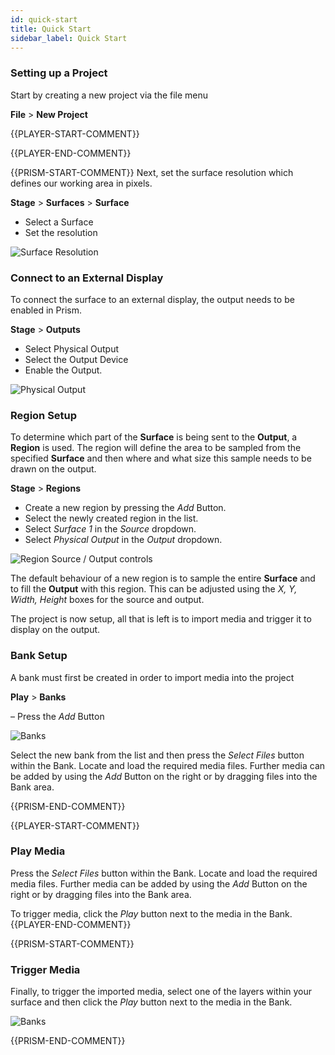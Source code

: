 ```yaml
---
id: quick-start
title: Quick Start
sidebar_label: Quick Start
---
```


### Setting up a Project
Start by creating a new project via the file menu   

**File** > **New Project**

{{PLAYER-START-COMMENT}}

{{PLAYER-END-COMMENT}}

{{PRISM-START-COMMENT}}
Next, set the surface resolution which defines our working area in pixels. 

**Stage** > **Surfaces** > **Surface** 

- Select a Surface
- Set the resolution 

![Surface Resolution](/prism-images/quick-start/surface-resolution.png)

### Connect to an External Display

To connect the surface to an external display,  the output needs to be enabled in Prism. 

**Stage** > **Outputs**

- Select Physical Output 
- Select the Output Device
- Enable the Output. 

![Physical Output](/prism-images/quick-start/display.png)

### Region Setup

To determine which part of the **Surface** is being sent to the **Output**, a **Region** is used. The region will define the area to be sampled from the specified **Surface** and then where and what size this sample needs to be drawn on the output. 

**Stage** > **Regions** 

- Create a new region by pressing the *Add* Button. 
- Select the newly created region in the list. 
- Select *Surface 1* in the *Source* dropdown. 
- Select *Physical Output* in the *Output* dropdown. 

![Region Source / Output controls](/prism-images/quick-start/region-source-output.png)

The default behaviour of a new region is to sample the entire **Surface** and to fill the **Output** with this region. This can be adjusted using the *X, Y, Width, Height* boxes for the source and output. 

The project is now setup, all that is left is to import media and trigger it to display on the output. 

### Bank Setup

A bank must first be created in order to import media into the project 

**Play** > **Banks** 

– Press the *Add* Button 

![Banks](/prism-images/quick-start/banks.png)

Select the new bank from the list and then press the *Select Files* button within the Bank. Locate and load the required media files. Further media can be added by using the *Add* Button on the right or by dragging files into the Bank area.

{{PRISM-END-COMMENT}}

{{PLAYER-START-COMMENT}}
### Play Media

Press the *Select Files* button within the Bank. Locate and load the required media files. Further media can be added by using the *Add* Button on the right or by dragging files into the Bank area.

To trigger media, click the *Play* button next to the media in the Bank.
{{PLAYER-END-COMMENT}}

{{PRISM-START-COMMENT}}

### Trigger Media

Finally, to trigger the imported media, select one of the layers within your surface and then click the *Play* button next to the media in the Bank. 

![Banks](/prism-images/quick-start/Layer.png)

{{PRISM-END-COMMENT}}
